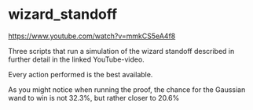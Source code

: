 # wizard_standoff
https://www.youtube.com/watch?v=mmkCS5eA4f8

Three scripts that run a simulation of the wizard standoff described in further detail in the linked YouTube-video.

Every action performed is the best available.

As you might notice when running the proof, the chance for the Gaussian wand to win is not 32.3%, but rather closer to 20.6%
